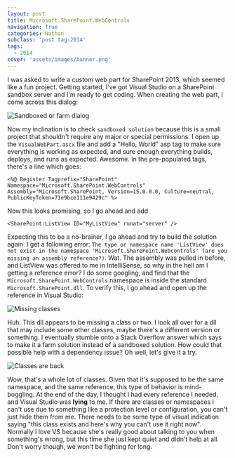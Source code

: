 ```yaml
---
layout: post
title: Microsoft.SharePoint.WebControls
navigation: True
categories: Nathan
subclass: 'post tag-2014'
tags:
  - 2014
cover: 'assets/images/banner.png'
---
```


I was asked to write a custom web part for SharePoint 2013, which seemed like a fun project. Getting started, I've got Visual Studio on a SharePoint sandbox server and I'm ready to get coding. When creating the web part, I come across this dialog:

![Sandboxed or farm dialog](https://i.imgur.com/jeBVdpg.png)

Now my inclination is to check `sandboxed solution` because this is a small project that shouldn't require any major or special permissions. I open up the `VisualWebPart.ascx` file and add a "Hello, World" asp tag to make sure everything is working as expected, and sure enough everything builds, deploys, and runs as expected. Awesome. In the pre-populated tags, there's a line which goes:

    <%@ Register Tagprefix="SharePoint" Namespace="Microsoft.SharePoint.WebControls" Assembly="Microsoft.SharePoint, Version=15.0.0.0, Culture=neutral, PublicKeyToken=71e9bce111e9429c" %>

Now this looks promising, so I go ahead and add

    <SharePoint:ListView ID="MyListView" runat="server" />
    
Expecting this to be a no-brainer, I go ahead and try to build the solution again. I get a following error: `The type or namespace name 'ListView' does not exist in the namespace 'Microsoft.SharePoint.Webcontrols' (are you missing an assembly reference?)`. Wat. The assembly was pulled in before, and ListView was offered to me in IntelliSense, so why in the hell am I getting a reference error? I do some googling, and find that the `Microsoft.SharePoint.WebControls` namespace is inside the standard `Microsoft.SharePoint.dll`. To verify this, I go ahead and open up the reference in Visual Studio:

![Missing classes](https://i.imgur.com/HmbnyGe.png)

Huh. This dll appears to be missing a class or two. I look all over for a dll that may include some other classes, maybe there's a different version or something. I eventually stumble onto a Stack Overflow answer which says to make it a farm solution instead of a sandboxed solution. How could that possible help with a dependency issue? Oh well, let's give it a try.

![Classes are back](https://i.imgur.com/OAxFjUG.png)

Wow, that's a whole lot of classes. Given that it's supposed to be the same namespace, and the same reference, this type of behavior is mind-boggling. At the end of the day, I thought I had every reference I needed, and Visual Studio was **lying** to me. If there are classes or namespaces I can't use due to something like a protection level or configuration, you can't just hide them from me. There needs to be some type of visual indication saying "this class exists and here's why you can't use it right now". Normally I love VS because she's really good about talking to you when something's wrong, but this time she just kept quiet and didn't help at all. Don't worry though, we won't be fighting for long.
